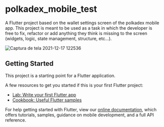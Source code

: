 # polkadex_mobile_test

A Flutter project based on the wallet settings screen of the polkadex mobile app. This project is meant to be used as a task in which the developer is free to fix, refactor or add anything they think is missing to the screen (widgets, logic, state management, structure, etc...).

![Captura de tela 2021-12-17 122536](https://user-images.githubusercontent.com/38893955/148854854-52d6ee8c-c970-4b8c-a61e-30f64235620b.png)


## Getting Started

This project is a starting point for a Flutter application.

A few resources to get you started if this is your first Flutter project:

- [Lab: Write your first Flutter app](https://flutter.dev/docs/get-started/codelab)
- [Cookbook: Useful Flutter samples](https://flutter.dev/docs/cookbook)

For help getting started with Flutter, view our
[online documentation](https://flutter.dev/docs), which offers tutorials,
samples, guidance on mobile development, and a full API reference.
